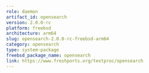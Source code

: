 ```yaml
---
role: daemon
artifact_id: opensearch
version: 2.0.0-rc
platform: freebsd
architecture: arm64
slug: opensearch-2.0.0-rc-freebsd-arm64
category: opensearch
type: system-package
freebsd_package_name: opensearch
link: https://www.freshports.org/textproc/opensearch
---
```

